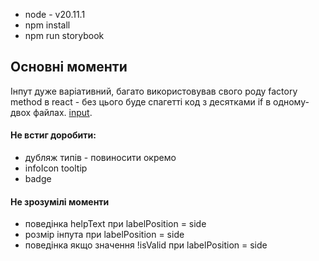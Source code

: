 -   node - v20.11.1
-   npm install
-   npm run storybook

## Основні моменти

Інпут дуже варіативний, багато використовував свого роду factory method в react - без цього буде спагетті код з десятками if в одному-двох файлах.
[input](./src/shared/ui/kit/input/input.tsx).

#### Не встиг доробити:

-   дубляж типів - повиносити окремо
-   infoIcon tooltip
-   badge

#### Не зрозумілі моменти

-   поведінка helpText при labelPosition = side
-   розмір інпута при labelPosition = side
-   поведінка якщо значення !isValid при labelPosition = side
